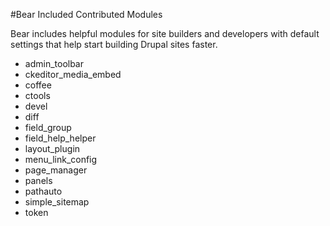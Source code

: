 #Bear Included Contributed Modules

Bear includes helpful modules for site builders and developers with default settings that help start building Drupal sites faster.

- admin_toolbar
- ckeditor_media_embed
- coffee
- ctools
- devel
- diff
- field_group
- field_help_helper
- layout_plugin
- menu_link_config
- page_manager
- panels
- pathauto
- simple_sitemap
- token

